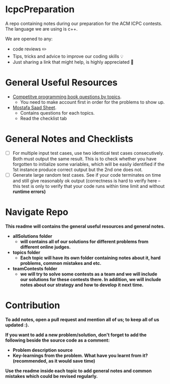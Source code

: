 # IcpcPreparation
A repo containing notes during our preparation for the ACM ICPC contests. The language we are using is c++. 

We are opened to any:
- code reviews ✏️
- Tips, tricks and advice to improve our coding skills 💡
- Just sharing a link that might help, is highly appreciated 🔗

# General Useful Resources
- [Competitve programming book questions by topics](https://uhunt.onlinejudge.org). 
  - You need to make account first in order for the problems to show up.
- [Mostafa Saad Sheet](https://docs.google.com/spreadsheets/d/1iJZWP2nS_OB3kCTjq8L6TrJJ4o-5lhxDOyTaocSYc-k/edit#gid=1721765096).
  - Contains questions for each topics.
  - Read the checklist tab

# General Notes and Checklists
- [ ] For multiple input test cases, use two identical test cases consecutively. Both must output the same result. This is to check whether you have forgotten to initialize some variables, which will be easily identified if the 1st instance produce correct output but the 2nd one does not.
- [ ] Generate large random test cases. See if your code terminates on time and still give reasonably ok output (correctness is hard to verify here – this test is only to verify that your code runs within time limit and without <b>runtime errors<b>)
  
# Navigate Repo
This readme will contains the general useful resources and general notes. 

- allSolutions folder
  - will contains all of our solutions for different problems from different online judges.
- topics folder
  - Each topic will have its own folder containing notes about it, hard problems, common mistakes and etc.
- teamContests folder
  - we will try to solve some contests as a team and we will include our solutions for these contests there. In addition, we will include notes about our strategy and how to develop it next time.
  
# Contribution
To add notes, open a pull request and mention all of us; to keep all of us updated :).

If you want to add a new problem/solution, don't forget to add the following beside the source code as a comment: 
- Problem description source
- Key-learnings from the problem. What have you learnt from it? (recommended, as it would save time)

Use the readme inside each topic to add general notes and common mistakes which could be revised regularly.
